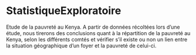 # StatistiqueExploratoire
Etude de la pauvreté au Kenya. A partir de données récoltées lors d’une étude, nous tirerons des conclusions quant à la répartition de la pauvreté au Kenya, selon les différents comtés et vérifier s’il existe ou non un lien entre la situation géographique d’un foyer et la pauvreté de celui-ci.
